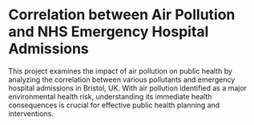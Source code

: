 # Correlation between Air Pollution and NHS Emergency Hospital Admissions
 This project examines the impact of air pollution on public health by analyzing the correlation between various pollutants and emergency hospital admissions in Bristol, UK. With air pollution identified as a major environmental health risk, understanding its immediate health consequences is crucial for effective public health planning and interventions.
